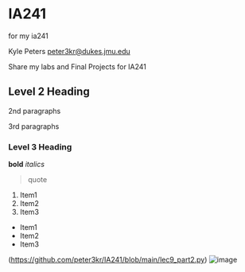 # IA241
for my ia241

Kyle Peters
peter3kr@dukes.jmu.edu

Share my labs and Final Projects for IA241

## Level 2 Heading

2nd paragraphs

3rd paragraphs

### Level 3 Heading

**bold**
*italics*

>quote

1. Item1
2. Item2
3. Item3

* Item1
* Item2
* Item3

(https://github.com/peter3kr/IA241/blob/main/lec9_part2.py)
![image](https://user-images.githubusercontent.com/77942303/112765906-5fa31600-8fdd-11eb-9bf5-8dc881d1f5bf.png)
